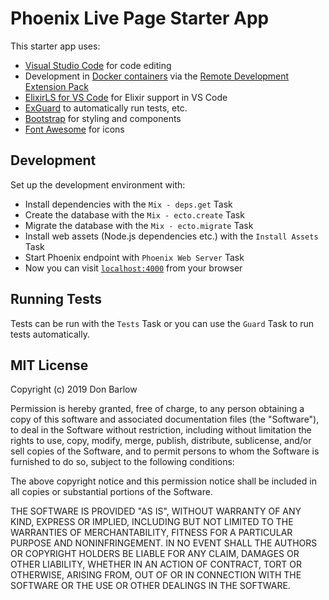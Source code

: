 # Phoenix Live Page Starter App
This starter app uses:

  * [Visual Studio Code](https://code.visualstudio.com) for code editing
  * Development in [Docker containers](https://www.docker.com) via the [Remote Development Extension Pack](https://marketplace.visualstudio.com/items?itemName=ms-vscode-remote.vscode-remote-extensionpack)
  * [ElixirLS for VS Code](https://github.com/JakeBecker/vscode-elixir-ls) for Elixir support in VS Code
  * [ExGuard](https://hex.pm/packages/ex_guard) to automatically run tests, etc.
  * [Bootstrap](https://getbootstrap.com) for styling and components
  * [Font Awesome](https://fontawesome.com) for icons


## Development
Set up the development environment with:

  * Install dependencies with the `Mix - deps.get` Task
  * Create the database with the `Mix - ecto.create` Task
  * Migrate the database with the `Mix - ecto.migrate` Task
  * Install web assets (Node.js dependencies etc.) with the `Install Assets` Task
  * Start Phoenix endpoint with `Phoenix Web Server` Task
  * Now you can visit [`localhost:4000`](http://localhost:4000) from your browser


## Running Tests
Tests can be run with the `Tests` Task or you can use the `Guard` Task to run tests automatically.


## MIT License
Copyright (c) 2019 Don Barlow

Permission is hereby granted, free of charge, to any person obtaining a copy of this software and associated documentation files (the "Software"), to deal in the Software without restriction, including without limitation the rights to use, copy, modify, merge, publish, distribute, sublicense, and/or sell copies of the Software, and to permit persons to whom the Software is furnished to do so, subject to the following conditions:

The above copyright notice and this permission notice shall be included in all copies or substantial portions of the Software.

THE SOFTWARE IS PROVIDED "AS IS", WITHOUT WARRANTY OF ANY KIND, EXPRESS OR IMPLIED, INCLUDING BUT NOT LIMITED TO THE WARRANTIES OF MERCHANTABILITY, FITNESS FOR A PARTICULAR PURPOSE AND NONINFRINGEMENT. IN NO EVENT SHALL THE AUTHORS OR COPYRIGHT HOLDERS BE LIABLE FOR ANY CLAIM, DAMAGES OR OTHER LIABILITY, WHETHER IN AN ACTION OF CONTRACT, TORT OR OTHERWISE, ARISING FROM, OUT OF OR IN CONNECTION WITH THE SOFTWARE OR THE USE OR OTHER DEALINGS IN THE SOFTWARE.